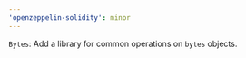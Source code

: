 ```yaml
---
'openzeppelin-solidity': minor
---
```


`Bytes`: Add a library for common operations on `bytes` objects.
